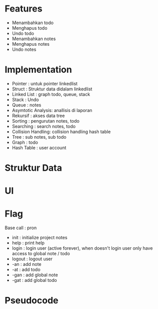 # Features
  - Menambahkan todo
  - Menghapus todo
  - Undo todo
  - Menambahkan notes
  - Menghapus notes
  - Undo notes

# Implementation
  - Pointer           : untuk pointer linkedlist
  - Struct            : Struktur data didalam linkedlist
  - Linked List       : graph todo, queue, stack
  - Stack             : Undo
  - Queue             : notes
  - Asymtotic Analysis: anallisis di laporan
  - Rekursif          : akses data tree
  - Sorting           : pengurutan notes, todo
  - Searching         : search notes, todo
  - Collision Handling: collision handling hash table
  - Tree              : sub notes, sub todo
  - Graph             : todo
  - Hash Table        : user account

# Struktur Data


# UI

# Flag
Base call   : pron
  - init    : initialize project notes
  - help    : print help
  - login   : login user (active forever), when doesn't login user only have access to global note / todo
  - logout  : logout user
  - -an     : add note
  - -at     : add todo
  - -gan    : add global note
  - -gat    : add global todo


# Pseudocode
